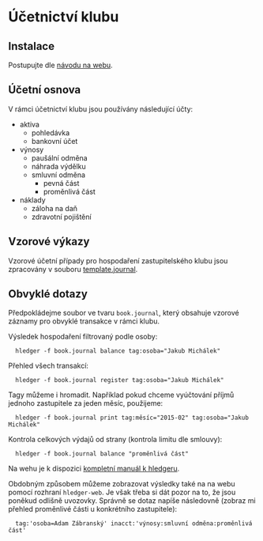 Účetnictví klubu
=================


Instalace
---------
Postupujte dle [návodu na webu](http://hledger.org/download.html).


Účetní osnova
-------------

V rámci účetnictví klubu jsou používány následující účty:

- aktiva
  - pohledávka
  - bankovní účet
- výnosy
  - paušální odměna
  - náhrada výdělku
  - smluvní odměna
    - pevná část
    - proměnlivá část
- náklady
  - záloha na daň
  - zdravotní pojištění

Vzorové výkazy
--------------

Vzorové účetní případy pro hospodaření zastupitelského klubu jsou zpracovány 
v souboru [template.journal](template.journal).

Obvyklé dotazy
---------------

Předpokládejme soubor ve tvaru `book.journal`, který obsahuje vzorové záznamy
pro obvyklé transakce v rámci klubu.

Výsledek hospodaření filtrovaný podle osoby:

      hledger -f book.journal balance tag:osoba="Jakub Michálek"

Přehled všech transakcí:

      hledger -f book.journal register tag:osoba="Jakub Michálek"

Tagy můžeme i hromadit. Například pokud chceme vyúčtování příjmů jednoho 
zastupitele za jeden měsíc, použijeme:

      hledger -f book.journal print tag:měsíc="2015-02" tag:osoba="Jakub Michálek"
 
Kontrola celkových výdajů od strany (kontrola limitu dle smlouvy):

      hledger -f book.journal balance "proměnlivá část"

Na wehu je k dispozici [kompletní manuál k hledgeru](http://hledger.org/manual.html).

Obdobným způsobem můžeme zobrazovat výsledky také na na webu pomocí rozhraní
`hledger-web`. Je však třeba si dát pozor na to, že jsou poněkud odlišně 
uvozovky. Správně se dotaz napíše následovně (zobraz mi přehled proměnlivé 
části u konkrétního zastupitele):
     
      tag:'osoba=Adam Zábranský' inacct:'výnosy:smluvní odměna:proměnlivá část' 
